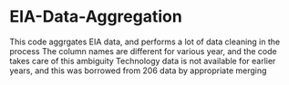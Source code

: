 # EIA-Data-Aggregation
This code aggrgates EIA data, and performs a lot of data cleaning in the process
The column names are different for various year, and the code takes care of this ambiguity
Technology data is not available for earlier years, and this was borrowed from 206 data by appropriate merging
